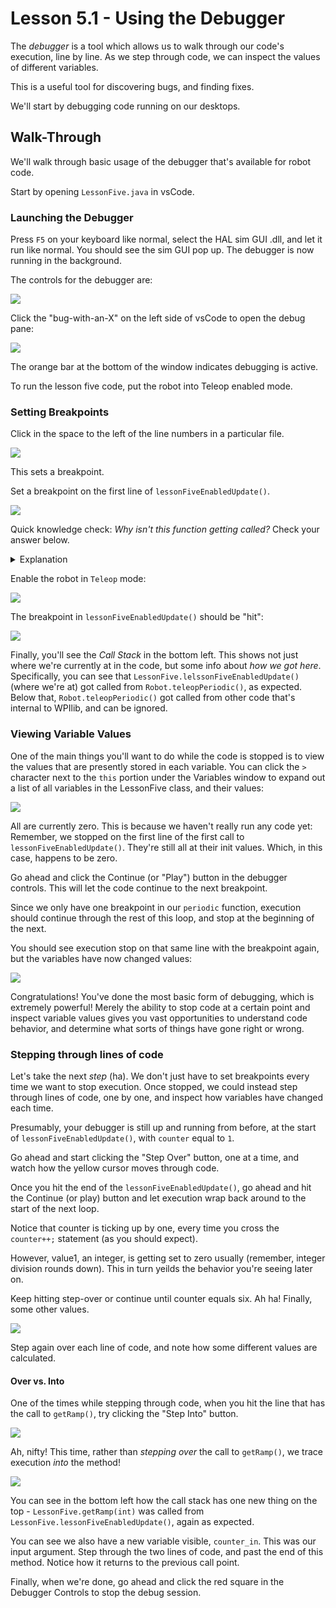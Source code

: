 
# Lesson 5.1 - Using the Debugger

The *debugger* is a tool which allows us to walk through our code's execution, line by line. As we step through code, we can inspect the values of different variables.

This is a useful tool for discovering bugs, and finding fixes.

We'll start by debugging code running on our desktops.

## Walk-Through

We'll walk through basic usage of the debugger that's available for robot code. 

Start by opening `LessonFive.java` in vsCode.

### Launching the Debugger

Press `F5` on your keyboard like normal, select the HAL sim GUI .dll, and let it run like normal. You should see the sim GUI pop up. The debugger is now running in the background.

The controls for the debugger are:

![](doc/dbg_ctrl.png)

Click the "bug-with-an-X" on the left side of vsCode to open the debug pane:

![](doc/dbg_pane.png)

The orange bar at the bottom of the window indicates debugging is active.

To run the lesson five code, put the robot into Teleop enabled mode.

### Setting Breakpoints

Click in the space to the left of the line numbers in a particular file. 

![](doc/dbg_breakpoint_col.png)

This sets a breakpoint.

Set a breakpoint on the first line of `lessonFiveEnabledUpdate()`.

![](doc/dbg_breakpoint.png)

Quick knowledge check: _Why isn't this function getting called?_ Check your answer below.

<details>
<summary> Explanation </summary>
The robot defaults to being in the Disabled state. In `Robot.java`, you can see that in `disabledPeriodic()`, there is indeed no call to `lessonFiveEnabledUpdate()`. Because of this, during the Disabled state, `lessonFiveEnabledUpdate()` should _NOT_ be getting called. The fact that the debugger does not hit this line of code while disabled proves this functionality. Huzzah!
</details>

Enable the robot in `Teleop` mode:

![](doc/dbg_enabled.png)

The breakpoint in `lessonFiveEnabledUpdate()` should be "hit":

![](doc/dbg_breakpoint_hit.png)


Finally, you'll see the *Call Stack* in the bottom left. This shows not just where we're currently at in the code, but some info about _how we got here_. Specifically, you can see that `LessonFive.lelssonFiveEnabledUpdate()` (where we're at) got called from `Robot.teleopPeriodic()`, as expected. Below that, `Robot.teleopPeriodic()` got called from other code that's internal to WPIlib, and can be ignored.

### Viewing Variable Values

One of the main things you'll want to do while the code is stopped is to view the values that are presently stored in each variable. You can click the `>` character next to the `this` portion under the Variables window to expand out a list of all variables in the LessonFive class, and their values:

![](doc/dbg_var_values.png)

All are currently zero. This is because we haven't really run any code yet: Remember, we stopped on the first line of the first call to `lessonFiveEnabledUpdate()`. They're still all at their init values. Which, in this case, happens to be zero.

Go ahead and click the Continue (or "Play") button in the debugger controls. This will let the code continue to the next breakpoint. 

Since we only have one breakpoint in our `periodic` function, execution should continue through the rest of this loop, and stop at the beginning of the next.

You should see execution stop on that same line with the breakpoint again, but the variables have now changed values:

![](doc/dbg_var_values1.png)

Congratulations! You've done the most basic form of debugging, which is extremely powerful! Merely the ability to stop code at a certain point and inspect variable values gives you vast opportunities to understand code behavior, and determine what sorts of things have gone right or wrong.

### Stepping through lines of code

Let's take the next _step_ (ha). We don't just have to set breakpoints every time we want to stop execution. Once stopped, we could instead step through lines of code, one by one, and inspect how variables have changed each time.

Presumably, your debugger is still up and running from before, at the start of `lessonFiveEnabledUpdate()`, with `counter` equal to `1`.

Go ahead and start clicking the "Step Over" button, one at a time, and watch how the yellow cursor moves through code.

Once you hit the end of the `lessonFiveEnabledUpdate()`, go ahead and hit the Continue (or play) button and let execution wrap back around to the start of the next loop.

Notice that counter is ticking up by one, every time you cross the `counter++;` statement (as you should expect).

However, value1, an integer, is getting set to zero usually (remember, integer division rounds down). This in turn yeilds the behavior you're seeing later on.

Keep hitting step-over or continue until counter equals six. Ah ha! Finally, some other values.

![](doc/dbg_var_values2.png)

Step again over each line of code, and note how some different values are calculated.

#### Over vs. Into

One of the times while stepping through code, when you hit the line that has the call to `getRamp()`, try clicking the "Step Into" button.

![](doc/dbg_step_into1.png)

Ah, nifty! This time, rather than _stepping over_ the call to `getRamp()`, we trace execution _into_ the method!

![](doc/dbg_step_into2.png)

You can see in the bottom left how the call stack has one new thing on the top - `LessonFive.getRamp(int)` was called from `LessonFive.lessonFiveEnabledUpdate()`, again as expected.

You can see we also have a new variable visible, `counter_in`. This was our input argument. Step through the two lines of code, and past the end of this method. Notice how it returns to the previous call point.

Finally, when we're done, go ahead and click the red square in the Debugger Controls to stop the debug session.
